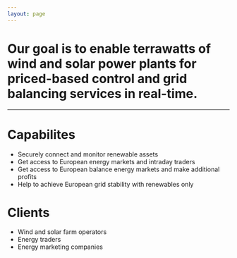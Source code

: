 ```yaml
---
layout: page
---
```


# Our goal is to enable terrawatts of wind and solar power plants for priced-based control and grid balancing services in real-time.

---

# Capabilites

* Securely connect and monitor renewable assets
* Get access to European energy markets and intraday traders
* Get access to European balance energy markets and make additional profits
* Help to achieve European grid stability with renewables only

# Clients

* Wind and solar farm operators
* Energy traders
* Energy marketing companies